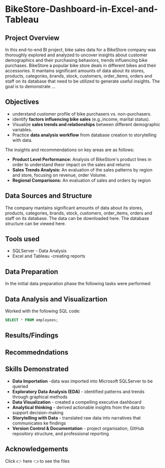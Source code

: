 # BikeStore-Dashboard-in-Excel-and-Tableau

## Project Overview
In this end-to-end BI project, bike sales data for a BikeStore company was thoroughly explored and analyzed to 
uncover insights about customer demographics and their purchasing behaviors, trends influencing bike purchases.
BikeStore a popular bike store deals in different bikes and their accessories. 
It mantains significant amounts of data about its stores, products, categories, brands, stock, customers, 
order_items, orders and staff on its database that need to be utilized to generate useful insights.
The goal is to demonstrate ...

## Objectives 
- understand customer profile of bike purchasers vs. non-purchasers.
- identify **factors influencing bike sales** (e.g.,income, marital status).
- Visualize **sales trends and relationships** between different demographic variables.
- Practice **data analysis workflow** from database creation to storytelling with data.

The insights and recommendations on key areas are as follows:
- **Product Level Performance:** Analysis of BikeStore's product lines in order to understand theor impact on the sales
  and returns
- **Sales Trends Analysis:** An evaluation of the sales patterns by region and store, focusing on revenue, order Volume.
- **Regional Comparisons:** An evaluation of sales and orders by region

## Data Sources and Structure
The company mantains significant amounts of data about its stores, products, categories, brands, stock, customers, 
order_items, orders and staff on its database. The data can be downloaded here.
The database structure can be viewed here.

## Tools used 
- SQLServer - Data Analysis
- Excel and Tableau -creating reports
 
## Data Preparation
In the initial data preparation phase the following tasks were performed:

## Data Analysis and Visualizartion
Worked with the following SQL code:

```sql
SELECT * FROM employees;
```
## Results/Findings

## Recommedndations

## Skills Demonstrated
- **Data Importation** -data was imported into Microsoft SQLServer to be queried
- **Exploratory Data Analysis (EDA)** - identified patterns and trends through graphical methods
- **Data Visualization** - created a compelling executive dashboard
- **Analytical thinking** - derived actionable insights from the data to support decision-making
- **Storytelling with Data** - translated raw data into narratives that communicates ke findings
- **Version Control & Documentation** - project organisation, GitHub repository structure, and professional reporting
  
## Acknowledgements

  
Click 👉 here 👈 to see the files
